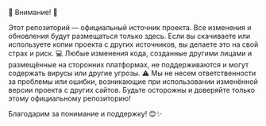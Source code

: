 🚨 Внимание! 🚨

Этот репозиторий — официальный источник проекта. Все изменения и обновления будут размещаться только здесь. Если вы скачиваете или используете копии проекта с других источников, вы делаете это на свой страх и риск.
💻 Любые изменения кода, созданные другими лицами и размещённые на сторонних платформах, не поддерживаются и могут содержать вирусы или другие угрозы.
⚠️ Мы не несем ответственности за проблемы или ошибки, возникающие при использовании изменённой версии проекта с других сайтов. Будьте осторожны и доверяйте только этому официальному репозиторию!

Благодарим за понимание и поддержку! 😊✨
